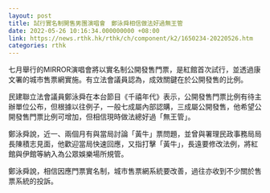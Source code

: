 ```yaml
---
layout: post
title: 試行實名制開售男團演唱會　鄭泳舜相信做法好過無王管
date: 2022-05-26 10:16:34.000000000 +08:00
link: https://news.rthk.hk/rthk/ch/component/k2/1650234-20220526.htm
categories: rthk
---
```


七月舉行的MIRROR演唱會將以實名制公開發售門票，是紅館首次試行，並透過康文署的城市售票網實施。有立法會議員認為，成效關鍵在於公開發售的比例。

民建聯立法會議員鄭泳舜在本台節目《千禧年代》表示，公開發售門票比例有待主辦單位公布，但根據以往例子，一般七成屬內部認購，三成屬公開發售，他希望公開發售門票比例可增加，但相信現時做法總好過「無王管」。

鄭泳舜說，近一、兩個月有與當局討論「黃牛」票問題，並曾與署理民政事務局局長陳積志見面，他歡迎當局快速回應，又指打擊「黃牛」，長遠要修改法例，將紅館與伊館等納入為公眾娛樂場所規管。

鄭泳舜說，相信因應門票實名制，城市售票網系統要改善，過往亦收到不少關於售票系統的投訴。
